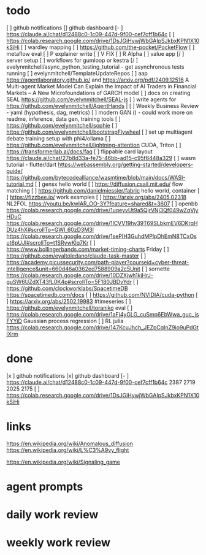 
# todo

[ ] github notifications
[]   github dashboard
[- ] https://claude.ai/chat/d12488c0-1c09-447d-9f00-cef7cff1b64c
[ ] https://colab.research.google.com/drive/1DsJGiHywjWbGAIpSJkbxKPN1X10kSiHi
[ ] wardley mapping
[ ] https://github.com/the-pocket/PocketFlow
[ ] metaflow eval
[ ] P explainer write
[ ] V FIX
[ ] R Alpha
[ ] value app
[/ ] server setup
[ ] workflows for gumloop or kestra
[/ ] evelynmitchell/async_python_testing_tutorial - get asynchronous tests running
[ ] evelynmitchell/TemplateUpdateRepos
[ ] aap https://agentlaboratory.github.io/ and https://arxiv.org/pdf/2409.12516 A Multi-agent Market Model Can Explain the Impact of AI Traders in Financial Markets – A New Microfoundations of GARCH model
[ ] docs on creating SEAL https://github.com/evelynmitchell/SEAL-js
[ ] write agents for https://github.com/evelynmitchell/AgentHands |
[ ] Weekly Business Review - yaml (hypothesis, dag, metrics)
[ ] modern GAN () - could work more on readme, inference, data gen, training tools
[ ] https://github.com/evelynmitchell/sophie
[ ] https://github.com/evelynmitchell/bootstrapFlywheel
[ ] set up multiagent debate training setup with phi4/ollama
[ ] https://github.com/evelynmitchell/lightning-attention CUDA, Triton
[ ] https://transformerlab.ai/docs/faq
[ ] flippable card layout https://claude.ai/chat/27b8d33a-fe75-46bb-ad15-c95f6448a329
[ ] wasm tutorial - flutter/dart https://webassembly.org/getting-started/developers-guide/ https://github.com/bytecodealliance/wasmtime/blob/main/docs/WASI-tutorial.md
[ ] gensx hello world
[ ] https://diffusion.csail.mit.edu/ flow matching 
[ ] https://github.com/danielmiessler/fabric hello world, container
[ ] https://fizzbee.io/ work examples
[ ] https://arxiv.org/abs/2405.02318 NL2FOL
https://youtu.be/kwIAR_OO-3Y?feature=shared&t=3607
[ ] openbb https://colab.research.google.com/drive/1uqeyvUt9a5QjrVNj3Qf049wZqVjyHDuC https://colab.research.google.com/drive/1lCVV19hv39T69SLbkmEV6DKrqHDUz4hX#scrollTo=GWI_60zD3M3l https://colab.research.google.com/drive/1sePIH3GuhdMPlpDhEmN8TCxOsut6pUJI#scrollTo=t1SRywKlq7Kr
[ ]  https://www.bollingerbands.com/market-timing-charts Friday
[ ] https://github.com/eyaltoledano/claude-task-master
[ ] https://academy.picussecurity.com/path-player?courseid=cyber-threat-intelligence&unit=660d46a0362ed7588909a2c5Unit
[ ] sornette https://colab.research.google.com/drive/10DZXjwh1kjHrJ-guSW6UZdXT43fL0K4p#scrollTo=5F180JBDvYdr
[ ] https://github.com/clockworklabs/SpacetimeDB https://spacetimedb.com/docs 
[ ] https://github.com/NVIDIA/cuda-python
[ ] https://arxiv.org/abs/2502.19983 #timeseries 
[ ] https://github.com/evelynmitchell/toraniko eval
[ ] https://colab.research.google.com/drive/1aFj4yGLG_cuSmp6EbWwa_guc_jsFYYiD Gaussian process regression
[ ] RL julia https://colab.research.google.com/drive/147KcuJhch_JEZpCqInZ9io9uPdGtlXrm
# done

[x ] github notifications
[x]   github dashboard
[- ] https://claude.ai/chat/d12488c0-1c09-447d-9f00-cef7cff1b64c 2387 2719 2025 2175
[ ] https://colab.research.google.com/drive/1DsJGiHywjWbGAIpSJkbxKPN1X10kSiHi
# links

https://en.wikipedia.org/wiki/Anomalous_diffusion https://en.wikipedia.org/wiki/L%C3%A9vy_flight

https://en.wikipedia.org/wiki/Signaling_game
# agent prompts

# daily work review

# weekly work review